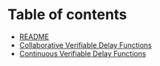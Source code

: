 # Table of contents

* [README](README.md)
* [Collaborative Verifiable Delay Functions](<README (1).md>)
* [Continuous Verifiable Delay Functions](continuous-verifiable-delay-functions.md)
